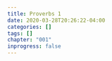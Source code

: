 ```yaml
---
title: Proverbs 1
date: 2020-03-28T20:26:22-04:00
categories: []
tags: []
chapter: "001"
inprogress: false
---
```


